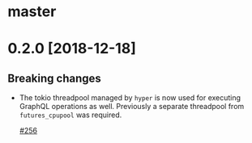 # master

# 0.2.0 [2018-12-18]

## Breaking changes

- The tokio threadpool managed by `hyper` is now used for
  executing GraphQL operations as well. Previously a separate threadpool from `futures_cpupool` was required.

  [#256](https://github.com/graphql-rust/juniper/pull/256)
